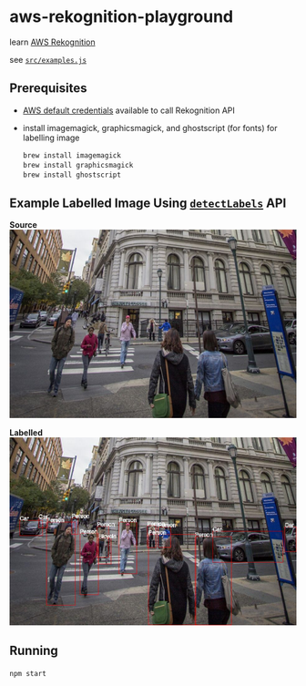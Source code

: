 # aws-rekognition-playground

learn [AWS Rekognition](https://docs.aws.amazon.com/rekognition/)

see [`src/examples.js`](src/examples.js)

## Prerequisites

* [AWS default credentials](https://docs.aws.amazon.com/sdk-for-java/v1/developer-guide/credentials.html) available to call Rekognition API
* install imagemagick, graphicsmagick, and ghostscript (for fonts) for labelling image

    ```sh
    brew install imagemagick
    brew install graphicsmagick
    brew install ghostscript
    ```

## Example Labelled Image Using [`detectLabels`](https://docs.aws.amazon.com/AWSJavaScriptSDK/latest/AWS/Rekognition.html#detectLabels-property) API

**Source**
![](assets/images/city-street.jpg)

**Labelled**
![](assets/images/city-street.jpg-labelled.jpg)


## Running

`npm start`